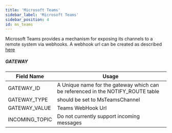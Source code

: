 ```yaml
---
title: 'Microsoft Teams'
sidebar_label: 'Microsoft Teams'
sidebar_position: 4
id: ms_teams
---
```

Microsoft Teams provides a mechanism for exposing its channels to a remote system via webhooks. A webhook url can be created as described [here](https://docs.microsoft.com/en-us/microsoftteams/platform/webhooks-and-connectors/how-to/add-incoming-webhook)

##### GATEWAY

| Field Name | Usage |
| --- | --- |
| GATEWAY_ID | A Unique name for the gateway which can be referenced in the NOTIFY_ROUTE table  |
| GATEWAY_TYPE | should be set to MsTeamsChannel |
| GATEWAY_VALUE | Teams WebHook Url |
| INCOMING_TOPIC | Do not currently support incoming messages |
